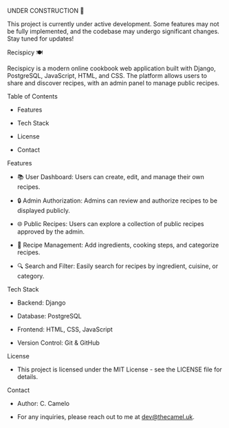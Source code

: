 UNDER CONSTRUCTION 🚧

This project is currently under active development. 
Some features may not be fully implemented, and the codebase may undergo significant changes. 
Stay tuned for updates!

Recispicy 🍽️

Recispicy is a modern online cookbook web application built with Django, PostgreSQL, JavaScript, HTML, and CSS. 
The platform allows users to share and discover recipes, with an admin panel to manage public recipes.

Table of Contents

  - Features
    
  - Tech Stack

  - License
    
  - Contact

  
Features

 - 📚 User Dashboard: Users can create, edit, and manage their own recipes.
  
 - 🔒 Admin Authorization: Admins can review and authorize recipes to be displayed publicly.
  
 - 🌐 Public Recipes: Users can explore a collection of public recipes approved by the admin.
  
 - 📝 Recipe Management: Add ingredients, cooking steps, and categorize recipes.
  
 - 🔍 Search and Filter: Easily search for recipes by ingredient, cuisine, or category.

Tech Stack

- Backend: Django

- Database: PostgreSQL

- Frontend: HTML, CSS, JavaScript

- Version Control: Git & GitHub


License

- This project is licensed under the MIT License - see the LICENSE file for details.

Contact

- Author: C. Camelo

- For any inquiries, please reach out to me at dev@thecamel.uk.